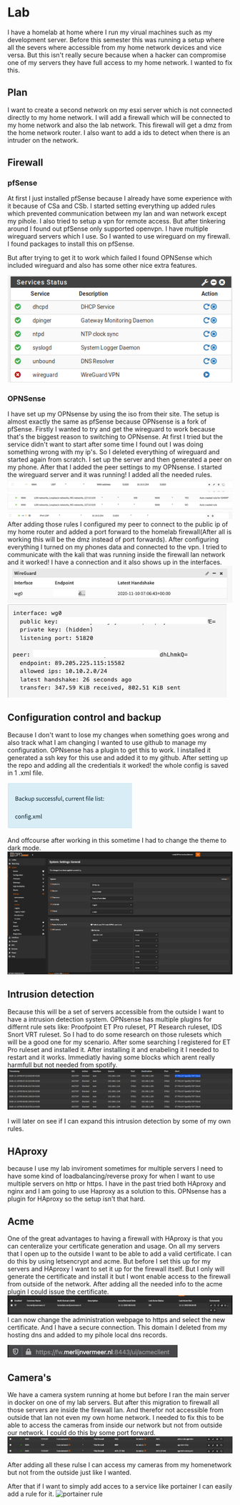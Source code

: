 # Lab

I have a homelab at home where I run my virual machines such as my development server.
Before this semester this was running a setup where all the severs where accessible from my home network devices and vice versa.
But this isn't really secure because when a hacker can compromise one of my servers they have full access to my home network.
I wanted to fix this.


## Plan

I want to create a second network on my esxi server which is not connected directly to my home network.
I will add a firewall which will be connected to my home network and also the lab network.
This firewall will get a dmz from the home network router.
I also want to add a ids to detect when there is an intruder on the network.

## Firewall

### pfSense
At first I just installed pfSense because I already have some experience with it because of CSa and CSb.
I started setting everything up added rules which prevented communication between my lan and wan network except my pihole.
I also tried to setup a vpn for remote access.
But after tinkering around I found out pfSense only supported openvpn.
I have multiple wireguard servers which I use.
So I wanted to use wireguard on my firewall.
I found packages to install this on pfSense.

But after trying to get it to work which failed I found OPNSense which included wireguard and also has some other nice extra features.

![not running service](images/wgnotworking.png)

### OPNSense

I have set up my OPNsense by using the iso from their site.
The setup is almost exactly the same as pfSense because OPNsense is a fork of pfSense.
Firstly I wanted to try and get the wireguard to work because that's the biggest reason to switching to OPNsense.
At first I tried but the service didn't want to start after some time I found out I was doing something wrong with my ip's.
So I deleted everything of wireguard and started again from scratch.
I set up the server and then generated a peer on my phone. After that I added the peer settings to my OPNsense.
I started the wireguard server and it was running!
I added all the needed rules.
![wg rules 1](images/wgrules1.png)
![wg rules 2](images/wgrules2.png)
![wg rules 3](images/wgrules3.png)
After adding those rules I configured my peer to connect to the public ip of my home router and added a port forward to the homelab firewall(After all is working this will be the dmz instead of port forwards).
After configuring everything I turned on my phones data and connected to the vpn.
I tried to communicate with the kali that was running inside the firewall lan network and it worked!
I have a connection and it also shows up in the interfaces.
![wg working](images/wgconnection.png)
![wg interfaces](images/wginterfaces.png)

## Configuration control and backup

Because I don't want to lose my changes when something goes wrong and also track what I am changing I wanted to use github to manage my configuration.
OPNsense has a plugin to get this to work. I installed it generated a ssh key for this use and added it to my github.
After setting up the repo and adding all the credentials it worked! the whole config is saved in 1 .xml file.

![backup succesful](images/backup.png)

And offcourse after working in this sometime I had to change the theme to dark mode.
![dark mode](images/darkmode.png)

## Intrusion detection
Because this will be a set of servers accessible from the outside I want to have a intrusion detection system.
OPNsense has multiple plugins for differnt rule sets like: Proofpoint ET Pro ruleset, PT Research ruleset, IDS Snort VRT ruleset.
So I had to do some research on those rulesets which will be a good one for my scenario.
After some searching I registered for ET Pro ruleset and installed it.
After installing it and enabeling it I needed to restart and it works.
Immediatly having some blocks which arent really harmfull but not needed from spotify.
![ips block](images/ipsblock.png)

I will later on see if I can expand this intrusion detection by some of my own rules.

## HAproxy
because I use my lab inviroment sometimes for multiple servers I need to have some kind of loadbalancing/reverse proxy for when I want to use multiple servers on http or https.
I have in the past tried both HAproxy and nginx and I am going to use Haproxy as a solution to this.
OPNsense has a plugin for HAproxy so the setup isn't that hard.


## Acme
One of the great advantages to having a firewall with HAproxy is that you can centeralize your certificate generation and usage.
On all my servers that I open up to the outside I want to be able to add a valid certificate.
I can do this by using letsencrypt and acme.
But before I set this up for my servers and HAproxy I want to set it up for the firewall itself.
But I only will generate the certificate and install it but I wont enable access to the firewall from outside of the network.
After adding all the needed info to the acme plugin I could issue the certificate.
![firewall cert](images/firewallcert.png)
I can now change the administration webpage to https and select the new certificate.
And I have a secure connection. This domain I deleted from my hosting dns and added to my pihole local dns records.

![secure connection](images/secureconnection.png)

## Camera's
We have a camera system running at home but before I ran the main server in docker on one of my lab servers.
But after this migration to firewall all those servers are inside the firewall lan.
And therefor not accessible from outside that lan not even my own home network.
I needed to fix this to be able to access the cameras from inside our network but not from outside our network.
I could do this by some port forward.
![port forwards](images/portforwardsc.png)

After adding all these rulse I can access my cameras from my homenetwork but not from the outside just like I wanted.

After that if I want to simply add acces to a service like portainer I can easily add a rule for it.
![portainer rule](iamges/portainer.png)